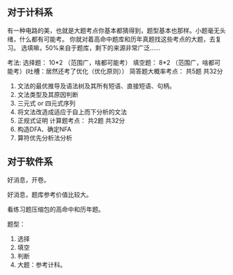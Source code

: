 ## 对于计科系
有一种电路的美，也就是大题考点你基本都猜得到，题型基本也那样。小题毫无头绪，什么都有可能考。
你就对着高命中题库和历年真题找这些考点的大题，去复习。
选填嘛，50%来自于题库，剩下的来源非常广泛......

考法:
选择题： 10\*2  （范围广，啥都可能考）
填空题：  8\*2   （范围广，啥都可能考）(吐槽：居然还考了优化（优化原则））
简答题大概率考点： 共5题 共32分
1. 文法的最优推导及语法树及其所有短语、直接短语、句柄。
2. 文法类型及其原因判断
3. 三元式 or 四元式序列
4. 将文法改造成适应于自上而下分析的文法
5. 正规式证明
计算题考点： 共2题 共32分
1. 构造DFA、确定NFA
2. 算符优先分析法分析


## 对于软件系
好消息，开卷。

好消息，题库参考价值比较大。

看练习题压缩包的高命中和历年题。

题型：
1. 选择
2. 填空
3. 判断
4. 大题：参考计科。




